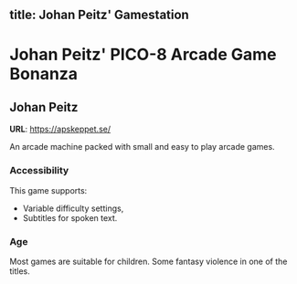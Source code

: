 title: Johan Peitz' Gamestation
---
# Johan Peitz' PICO-8 Arcade Game Bonanza
## Johan Peitz

**URL**: <https://apskeppet.se/>

An arcade machine packed with small and easy to play arcade games.

### Accessibility
This game supports:
* Variable difficulty settings,
* Subtitles for spoken text. 

### Age 
Most games are suitable for children. Some fantasy violence in one of the titles.